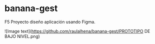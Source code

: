 # banana-gest

F5 Proyecto diseño aplicación usando Figma.

![Image text](https://github.com/raulalhena/banana-gest/PROTOTIPO DE BAJO NIVEL.png)
